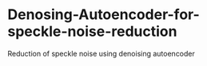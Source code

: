 # Denosing-Autoencoder-for-speckle-noise-reduction
Reduction of speckle noise using denoising autoencoder
